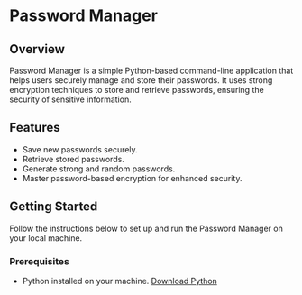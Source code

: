 # Password Manager

## Overview

Password Manager is a simple Python-based command-line application that helps users securely manage and store their passwords. It uses strong encryption techniques to store and retrieve passwords, ensuring the security of sensitive information.

## Features

- Save new passwords securely.
- Retrieve stored passwords.
- Generate strong and random passwords.
- Master password-based encryption for enhanced security.

## Getting Started

Follow the instructions below to set up and run the Password Manager on your local machine.

### Prerequisites

- Python installed on your machine. [Download Python](https://www.python.org/downloads/)

